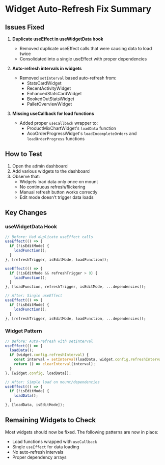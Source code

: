 # Widget Auto-Refresh Fix Summary

## Issues Fixed

1. **Duplicate useEffect in useWidgetData hook**
   - Removed duplicate useEffect calls that were causing data to load twice
   - Consolidated into a single useEffect with proper dependencies

2. **Auto-refresh intervals in widgets**
   - Removed `setInterval` based auto-refresh from:
     - StatsCardWidget
     - RecentActivityWidget
     - EnhancedStatsCardWidget
     - BookedOutStatsWidget
     - PalletOverviewWidget

3. **Missing useCallback for load functions**
   - Added proper `useCallback` wrapper to:
     - ProductMixChartWidget's `loadData` function
     - AcoOrderProgressWidget's `loadIncompleteOrders` and `loadOrderProgress` functions

## How to Test

1. Open the admin dashboard
2. Add various widgets to the dashboard
3. Observe that:
   - Widgets load data only once on mount
   - No continuous refresh/flickering
   - Manual refresh button works correctly
   - Edit mode doesn't trigger data loads

## Key Changes

### useWidgetData Hook
```typescript
// Before: Had duplicate useEffect calls
useEffect(() => {
  if (!isEditMode) {
    loadFunction();
  }
}, [refreshTrigger, isEditMode, loadFunction]);

useEffect(() => {
  if (!isEditMode && refreshTrigger > 0) {
    loadFunction();
  }
}, [loadFunction, refreshTrigger, isEditMode, ...dependencies]);

// After: Single useEffect
useEffect(() => {
  if (!isEditMode) {
    loadFunction();
  }
}, [refreshTrigger, isEditMode, loadFunction, ...dependencies]);
```

### Widget Pattern
```typescript
// Before: Auto-refresh with setInterval
useEffect(() => {
  loadData();
  if (widget.config.refreshInterval) {
    const interval = setInterval(loadData, widget.config.refreshInterval);
    return () => clearInterval(interval);
  }
}, [widget.config, loadData]);

// After: Simple load on mount/dependencies
useEffect(() => {
  if (!isEditMode) {
    loadData();
  }
}, [loadData, isEditMode]);
```

## Remaining Widgets to Check

Most widgets should now be fixed. The following patterns are now in place:
- Load functions wrapped with `useCallback`
- Single `useEffect` for data loading
- No auto-refresh intervals
- Proper dependency arrays